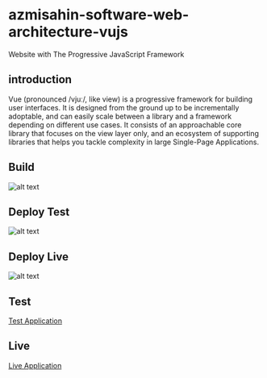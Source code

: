 # azmisahin-software-web-architecture-vujs

Website with The Progressive JavaScript Framework

## introduction
Vue (pronounced /vjuː/, like view) is a progressive framework for building user interfaces. It is designed from the ground up to be incrementally adoptable, and can easily scale between a library and a framework depending on different use cases. It consists of an approachable core library that focuses on the view layer only, and an ecosystem of supporting libraries that helps you tackle complexity in large Single-Page Applications.

## Build
![alt text](https://dev.azure.com/azmisahin-github/azmisahin-software-web-architecture-vujs/_apis/build/status/azmisahin-software-web-architecture-vujs-Node.js-CI "Application Continuous integration")

## Deploy Test
![alt text](https://vsrm.dev.azure.com/azmisahin-github/_apis/public/Release/badge/396e99d6-360c-4f63-a974-c3426b7f2468/1/1 "Application Continuous Deployment For Test")

## Deploy Live
![alt text](https://vsrm.dev.azure.com/azmisahin-github/_apis/public/Release/badge/396e99d6-360c-4f63-a974-c3426b7f2468/1/2 "Application Continuous Deployment For Live")

## Test
[Test Application](https://azmisahin-software-web-architecture-vujs-test.azurewebsites.net/)

## Live
[Live Application](https://azmisahin-software-web-architecture-vujs.azurewebsites.net/)
